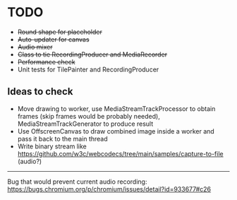 # TODO

* ~~Round shape for placeholder~~
* ~~Auto-updater for canvas~~
* ~~Audio mixer~~
* ~~Class to tie RecordingProducer and MediaRecorder~~
* ~~Performance check~~
* Unit tests for TilePainter and RecordingProducer


## Ideas to check

* Move drawing to worker, use MediaStreamTrackProcessor to obtain frames (skip frames would be probably needed), MediaStreamTrackGenerator to produce result
* Use OffscreenCanvas to draw combined image inside a worker and pass it back to the main thread
* Write binary stream like https://github.com/w3c/webcodecs/tree/main/samples/capture-to-file (audio?)

----
Bug that would prevent current audio recording:
https://bugs.chromium.org/p/chromium/issues/detail?id=933677#c26

